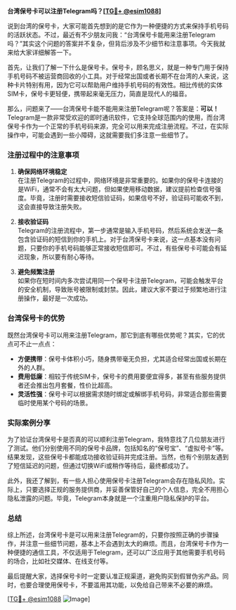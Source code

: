 **台湾保号卡可以注册Telegram吗？[[TG💪+ @esim1088](https://t.me/s/esim1088)]**

说到台湾的保号卡，大家可能首先想到的是它作为一种便捷的方式来保持手机号码的活跃状态。不过，最近有不少朋友问我：“台湾保号卡能用来注册Telegram吗？”其实这个问题的答案并不复杂，但背后涉及不少细节和注意事项。今天我就来给大家详细解答一下。

首先，让我们了解一下什么是保号卡。保号卡，顾名思义，就是一种专门用于保持手机号码不被运营商回收的小工具。对于经常出国或者长期不在台湾的人来说，这种卡片特别有用，因为它可以帮助用户维持手机号码的有效性。相比传统的实体SIM卡，保号卡更轻便，携带起来毫无压力，简直是现代人的福音。

那么，问题来了——台湾保号卡能不能用来注册Telegram呢？答案是：**可以！** Telegram是一款非常受欢迎的即时通讯软件，它支持全球范围内的使用，而台湾保号卡作为一个正常的手机号码来源，完全可以用来完成注册流程。不过，在实际操作中，可能会遇到一些小障碍，这就需要我们多注意一些细节了。

### 注册过程中的注意事项

1. **确保网络环境稳定**  
   在注册Telegram的过程中，网络环境是非常重要的。如果你的保号卡连接的是WiFi，通常不会有太大问题，但如果使用移动数据，建议提前检查信号强度。毕竟，注册时需要接收短信验证码，如果信号不好，验证码可能收不到，这会直接导致注册失败。

2. **接收验证码**  
   Telegram的注册流程中，第一步通常是输入手机号码，然后系统会发送一条包含验证码的短信到你的手机上。对于台湾保号卡来说，这一点基本没有问题，只要你的手机号码能够正常接收短信即可。不过，有些保号卡可能会有延迟现象，所以要有耐心等待。

3. **避免频繁注册**  
   如果你在短时间内多次尝试用同一个保号卡注册Telegram，可能会触发平台的安全机制，导致账号被限制或封禁。因此，建议大家不要过于频繁地进行注册操作，最好是一次成功。

### 台湾保号卡的优势

既然台湾保号卡可以用来注册Telegram，那它到底有哪些优势呢？其实，它的优点可不止一点点：

- **方便携带**：保号卡体积小巧，随身携带毫无负担，尤其适合经常出国或长期在外的人群。
- **费用低廉**：相较于传统SIM卡，保号卡的费用要便宜得多，甚至有些服务提供者还会推出包月套餐，性价比超高。
- **灵活性强**：保号卡可以根据需求随时绑定或解绑手机号码，非常适合那些需要临时使用某个号码的场景。

### 实际案例分享

为了验证台湾保号卡是否真的可以顺利注册Telegram，我特意找了几位朋友进行了测试。他们分别使用不同的保号卡品牌，包括知名的“保号宝”、“虚拟号卡”等。结果发现，这些保号卡都能成功接收验证码并完成注册。当然，也有个别朋友遇到了短信延迟的问题，但通过切换WiFi或稍作等待后，最终都成功了。

此外，我还了解到，有一些人担心使用保号卡注册Telegram会存在隐私风险。实际上，只要选择正规的服务提供商，并妥善保管好自己的个人信息，完全不用担心隐私泄露的问题。毕竟，Telegram本身就是一个注重用户隐私保护的平台。

### 总结

综上所述，台湾保号卡是可以用来注册Telegram的，只要你按照正确的步骤操作，并注意一些细节问题，基本上不会遇到太大的麻烦。而且，台湾保号卡作为一种便捷的通信工具，不仅适用于Telegram，还可以广泛应用于其他需要手机号码的场合，比如社交媒体、在线支付等。

最后提醒大家，选择保号卡时一定要认准正规渠道，避免购买到假冒伪劣产品。同时，也要合理使用保号卡，不要滥用其功能，以免给自己带来不必要的麻烦。

[[TG💪+ @esim1088](https://t.me/s/esim1088) ![Image](https://i.postimg.cc/4NQfJmqS/Snipaste-2025-05-13-00-14-12.png)]
